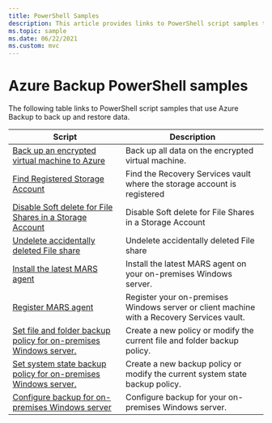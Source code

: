 ```yaml
---
title: PowerShell Samples
description: This article provides links to PowerShell script samples that use Azure Backup to back up and restore data.
ms.topic: sample
ms.date: 06/22/2021
ms.custom: mvc
---
```

# Azure Backup PowerShell samples

The following table links to PowerShell script samples that use Azure Backup to back up and restore data.

| Script | Description |
|---|---|
| [Back up an encrypted virtual machine to Azure](./scripts/backup-powershell-sample-backup-encrypted-vm.md) | Back up all data on the encrypted virtual machine.|
| [Find Registered Storage Account](./scripts/backup-powershell-script-find-recovery-services-vault.md) | Find the Recovery Services vault where the storage account is registered |
| [Disable Soft delete for File Shares in a Storage Account](./scripts/disable-soft-delete-for-file-shares.md) | Disable Soft delete for File Shares in a Storage Account|
| [Undelete accidentally deleted File share](./scripts/backup-powershell-script-undelete-file-share.md) | Undelete accidentally deleted File share |
| [Install the latest MARS agent](./scripts/install-latestmarsagent.md) | Install the latest MARS agent on your on-premises Windows server. |
| [Register MARS agent](./scripts/register-marsagent.md) | Register your on-premises Windows server or client machine with a Recovery Services vault. |
| [Set file and folder backup policy for on-premises Windows server.](./scripts/set-filefolderbackuppolicy.md) | Create a new policy or modify the current file and folder backup policy. |
| [Set system state backup policy for on-premises Windows server.](./scripts/set-systemstatebackuppolicy.md) | Create a new backup policy or modify the current system state backup policy. | 
| [Configure backup for on-premises Windows server](./scripts/mars-powershell-doc-all.md)  | Configure backup for your on-premises Windows server. |

